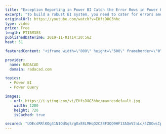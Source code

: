 ```yaml
---
title: "Exception Reporting in Power BI Catch the Error Rows in Power Query"
excerpt: "To build a robust BI system, you need to cater for errors and handle errors carefully. If you build a reporting solution that the refresh of that fails everytime an error occurs, it is not a robust system. Errors can happen by many reasons, In this video, I’ll show you a way to catch potential errors"
originalUrl: https://youtube.com/watch?v=EHfsD8G3hhc
type: video
price: Free
length: PT15M38S
publishedDateTime: 2019-11-01T14:20:56Z
heat: 51

featuredContent: "<iframe width=\"800\" height=\"500\" frameborder=\"0\" src=\"https://www.youtube.com/embed/EHfsD8G3hhc\" allow=\"accelerometer; autoplay; encrypted-media; gyroscope; picture-in-picture\" allowfullscreen></iframe>"

provider:
  name: RADACAD
  domain: radacad.com

topics:
  - Power BI
  - Power Query

images:
  - url: https://i.ytimg.com/vi/EHfsD8G3hhc/maxresdefault.jpg
    width: 1280
    height: 720
    isCached: true

secured: "UOEcdRRlKOg41N1QdSqS/gOxE8LMHqD2C2BF3QQ9HF13AQnV2aLc/4ZOOwsIpatB6mhjsb5f0+C9VJhv4vREgqaoZZAncadaScpd5SGu4PtLu/B144FqL5dBmfSX32tVeqlBOCbCM7v2YryTHmf3G2qelzl/oxMhWdvkoyfF1BC5PUidIhYGGJcfWkNtfy6Atg5vs2Z3MC90reg43wvedlwCTWt9zoT0iMqKo4veYzy0Iavj/0+jDcSNiz4mDNcexrbAhVsM78ZXiInqxiKVhcXNYEytKgKYCqEEfmpfCzl9b1YJi1sWvRbN3A7g0J+tdX7zrBkPDzP3nurn8mbbg5851m0h1b2Qn98xEyOl6PpimTF6ArENcvKRMuMF/IXs90SJPSVcDH9P/zpbflUfnEzuFE+yHmSWA3W5prpaurw=;tquD7F005shPSPD25GucZA=="
---
```


